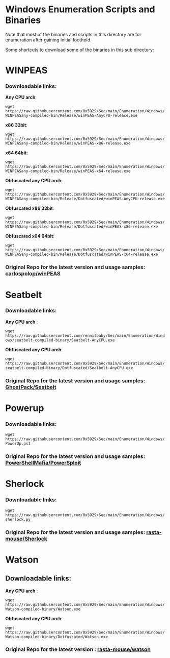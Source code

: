 # Windows Enumeration Scripts and Binaries
Note that most of the binaries and scripts in this directory are for enumeration after gaining initial foothold.

Some shortcuts to download some of the binaries in this sub directory: 


# WINPEAS
### Downloadable links:
**Any CPU arch**: 

`wget https://raw.githubusercontent.com/0x5929/Sec/main/Enumeration/Windows/WINPEASany-compiled-bin/Release/winPEAS-AnyCPU-release.exe`

**x86 32bit**: 

`wget https://raw.githubusercontent.com/0x5929/Sec/main/Enumeration/Windows/WINPEASany-compiled-bin/Release/winPEAS-x86-release.exe`

**x64 64bit**: 

`wget https://raw.githubusercontent.com/0x5929/Sec/main/Enumeration/Windows/WINPEASany-compiled-bin/Release/winPEAS-x64-release.exe`

**Obfuscated any CPU arch**:

`wget https://raw.githubusercontent.com/0x5929/Sec/main/Enumeration/Windows/WINPEASany-compiled-bin/Release/Dotfuscated/winPEAS-AnyCPU-release.exe`

**Obfuscated x86 32bit**:

`wget https://raw.githubusercontent.com/0x5929/Sec/main/Enumeration/Windows/WINPEASany-compiled-bin/Release/Dotfuscated/winPEAS-x86-release.exe`

**Obfuscated x64 64bit**:

`wget https://raw.githubusercontent.com/0x5929/Sec/main/Enumeration/Windows/WINPEASany-compiled-bin/Release/Dotfuscated/winPEAS-x64-release.exe`


### Original Repo for the latest version and usage samples: [carlospolop/winPEAS](https://github.com/carlospolop/privilege-escalation-awesome-scripts-suite/tree/master/winPEAS)


# Seatbelt
### Downloadable links:
**Any CPU arch** : 

`wget https://raw.githubusercontent.com/rennitbaby/Sec/main/Enumeration/Windows/seatbelt-compiled-binary/Seatbelt-AnyCPU.exe`


**Obfuscated any CPU arch**:

`wget https://raw.githubusercontent.com/0x5929/Sec/main/Enumeration/Windows/seatbelt-compiled-binary/Dotfuscated/Seatbelt-AnyCPU.exe`

### Original Repo for the latest version and usage samples: [GhostPack/Seatbelt](https://github.com/GhostPack/Seatbelt)


# Powerup
### Downloadable links: 
`wget https://raw.githubusercontent.com/0x5929/Sec/main/Enumeration/Windows/PowerUp.ps1`

### Original Repo for the latest version and usage samples: [PowerShellMafia/PowerSploit](https://github.com/PowerShellMafia/PowerSploit/tree/master/Privesc)


# Sherlock

### Downloadable links: 
`wget https://raw.githubusercontent.com/0x5929/Sec/main/Enumeration/Windows/sherlock.py`

### Original Repo for the latest version and usage samples: [rasta-mouse/Sherlock](https://github.com/rasta-mouse/Sherlock)

# Watson
## Downloadable links: 
**Any CPU arch** : 

`wget https://raw.githubusercontent.com/0x5929/Sec/main/Enumeration/Windows/Watson-compiled-binary/Watson.exe`


**Obfuscated any CPU arch**:

`wget https://raw.githubusercontent.com/0x5929/Sec/main/Enumeration/Windows/Watson-compiled-binary/Dotfuscated/Watson.exe`


### Original Repo for the latest version : [rasta-mouse/watson](https://github.com/rasta-mouse/Watson)


